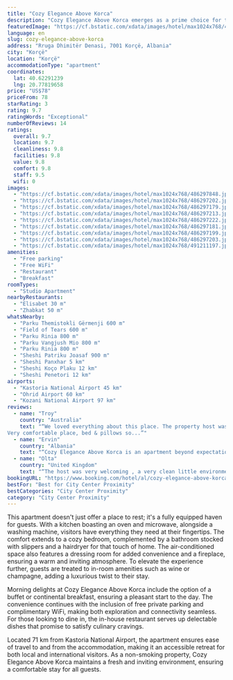 ```yaml
---
title: "Cozy Elegance Above Korca"
description: "Cozy Elegance Above Korca emerges as a prime choice for travelers seeking a blend of comfort and convenience with a dash of local charm."
featuredImage: "https://cf.bstatic.com/xdata/images/hotel/max1024x768/486297848.jpg?k=cc4c37f622cfc8685f46d16c8f6afad0e4c99c5f12be90c5af70b2a7d26cfa3c&o=&hp=1"
language: en
slug: cozy-elegance-above-korca
address: "Rruga Dhimitër Denasi, 7001 Korçë, Albania"
city: "Korçë"
location: "Korçë"
accommodationType: "apartment"
coordinates:
  lat: 40.62291239
  lng: 20.77819658
price: "US$78"
priceFrom: 78
starRating: 3
rating: 9.7
ratingWords: "Exceptional"
numberOfReviews: 14
ratings:
  overall: 9.7
  location: 9.7
  cleanliness: 9.8
  facilities: 9.8
  value: 9.8
  comfort: 9.8
  staff: 9.5
  wifi: 0
images:
  - "https://cf.bstatic.com/xdata/images/hotel/max1024x768/486297848.jpg?k=cc4c37f622cfc8685f46d16c8f6afad0e4c99c5f12be90c5af70b2a7d26cfa3c&o=&hp=1"
  - "https://cf.bstatic.com/xdata/images/hotel/max1024x768/486297202.jpg?k=72f88aa2781987727362575b7b6bebcaf2b3a014754968c1bbf35228ae9544f9&o=&hp=1"
  - "https://cf.bstatic.com/xdata/images/hotel/max1024x768/486297179.jpg?k=29fd57478988ca70e8f21cc8adbd2215fff2b1292318fa0dae18a58c7231e406&o=&hp=1"
  - "https://cf.bstatic.com/xdata/images/hotel/max1024x768/486297213.jpg?k=95c433dd59f268c81bea271fa9229938809b65c9fec0b8bc79acd5f4db69c08f&o=&hp=1"
  - "https://cf.bstatic.com/xdata/images/hotel/max1024x768/486297222.jpg?k=f3b97864025999a5a27d72f96be88e8211cb1befae26d53248c906f6968d8096&o=&hp=1"
  - "https://cf.bstatic.com/xdata/images/hotel/max1024x768/486297181.jpg?k=f9cd8eaf39afc4b25835f1a11721ec4bad1c181a009a0c826c80b8439f7b0f7e&o=&hp=1"
  - "https://cf.bstatic.com/xdata/images/hotel/max1024x768/486297199.jpg?k=0f276f1569f5d43feb40157c71ec04177303e3a65f3ec6bd219e12060d345a98&o=&hp=1"
  - "https://cf.bstatic.com/xdata/images/hotel/max1024x768/486297203.jpg?k=cf8cc467fb348e515af2b669561c732a039de1b0c6075329831851ad97b4b027&o=&hp=1"
  - "https://cf.bstatic.com/xdata/images/hotel/max1024x768/491211197.jpg?k=a17bcd6f9549096327398413811777ec19b7f31b4566c4025fdbe0af165cdfa3&o=&hp=1"
amenities:
  - "Free parking"
  - "Free WiFi"
  - "Restaurant"
  - "Breakfast"
roomTypes:
  - "Studio Apartment"
nearbyRestaurants:
  - "Elisabet 30 m"
  - "Zhabkat 50 m"
whatsNearby:
  - "Parku Themistokli Gërmenji 600 m"
  - "Field of Tears 600 m"
  - "Parku Rinia 800 m"
  - "Parku Vangjush Mio 800 m"
  - "Parku Rinia 800 m"
  - "Sheshi Patriku Joasaf 900 m"
  - "Sheshi Panxhar 5 km"
  - "Sheshi Koço Plaku 12 km"
  - "Sheshi Penetori 12 km"
airports:
  - "Kastoria National Airport 45 km"
  - "Ohrid Airport 60 km"
  - "Kozani National Airport 97 km"
reviews:
  - name: "Troy"
    country: "Australia"
    text: "“We loved everything about this place. The property host was welcoming & incredibly helpful. The apartment is in a great location with shops and cafes downstairs & easy walking to city & old town.
Very comfortable place, bed & pillows so...”"
  - name: "Ervin"
    country: "Albania"
    text: "“Cozy Elegance Above Korca is an apartment beyond expectations. It is very pleasing to the eye, but most importantly very comfortable. The beds are very comfortable to sleep in, and you feel refreshed in the morning. The sheets and towels are white...”"
  - name: "Olta"
    country: "United Kingdom"
    text: "“The host was very welcoming , a very clean little environment, if you’re looking for something antique mixed with modern this is the perfect affordable accommodation. Definitely will be back!”"
bookingURL: "https://www.booking.com/hotel/al/cozy-elegance-above-korca.en-gb.html?aid=8035640"
bestFor: "Best for City Center Proximity"
bestCategories: "City Center Proximity"
category: "City Center Proximity"
---
```


This apartment doesn't just offer a place to rest; it's a fully equipped haven for guests. With a kitchen boasting an oven and microwave, alongside a washing machine, visitors have everything they need at their fingertips. The comfort extends to a cozy bedroom, complemented by a bathroom stocked with slippers and a hairdryer for that touch of home. The air-conditioned space also features a dressing room for added convenience and a fireplace, ensuring a warm and inviting atmosphere. To elevate the experience further, guests are treated to in-room amenities such as wine or champagne, adding a luxurious twist to their stay.

Morning delights at Cozy Elegance Above Korca include the option of a buffet or continental breakfast, ensuring a pleasant start to the day. The convenience continues with the inclusion of free private parking and complimentary WiFi, making both exploration and connectivity seamless. For those looking to dine in, the in-house restaurant serves up delectable dishes that promise to satisfy culinary cravings.

Located 71 km from Kastoria National Airport, the apartment ensures ease of travel to and from the accommodation, making it an accessible retreat for both local and international visitors. As a non-smoking property, Cozy Elegance Above Korca maintains a fresh and inviting environment, ensuring a comfortable stay for all guests.